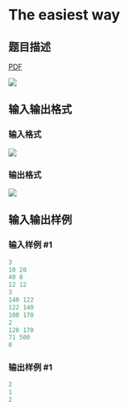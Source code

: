 # The easiest way

## 题目描述

[problemUrl]: https://uva.onlinejudge.org/index.php?option=com_onlinejudge&Itemid=8&category=24&page=show_problem&problem=2148

[PDF](https://uva.onlinejudge.org/external/112/p11207.pdf)

![](https://cdn.luogu.com.cn/upload/vjudge_pic/UVA11207/0fb522ff9ba92c22bbf62c98ead2148d0dde68f2.png)

## 输入输出格式

### 输入格式

![](https://cdn.luogu.com.cn/upload/vjudge_pic/UVA11207/116f6ba415cca24aae975576d8302391ec889c60.png)

### 输出格式

![](https://cdn.luogu.com.cn/upload/vjudge_pic/UVA11207/f172f5bb067d532ab7a0c928ee9cb0e1bd88fd9e.png)

## 输入输出样例

### 输入样例 #1

```cpp
3
10 20
40 8
12 12
3
140 122
122 140
100 170
2
120 170
71 500
0
```


### 输出样例 #1

```cpp
2
1
2
```


